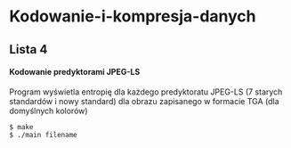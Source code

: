 # Kodowanie-i-kompresja-danych
## Lista 4

#### Kodowanie predyktorami JPEG-LS

Program wyświetla entropię dla każdego predyktoratu JPEG-LS (7 starych standardów i nowy standard) dla obrazu zapisanego w formacie TGA (dla domyślnych kolorów)

```Shell
$ make
$ ./main filename
```
